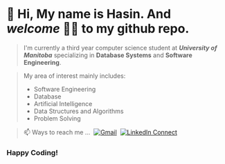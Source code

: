 # 👋 Hi, My name is __Hasin__. And _welcome_ 🙏🏻  to my github repo.
  
> I'm currently a third year computer science student at __*University of Manitoba*__ specializing in **Database Systems** and **Software Engineering**. 
  
> My area of interest mainly includes:
> - Software Engineering
> - Database
> - Artificial Intelligence
> - Data Structures and Algorithms
> - Problem Solving

> 📫 Ways to reach me ... 
> [![Gmail](https://img.shields.io/badge/%20-Send%20Mail-black?color=222244&labelColor=000000&logo=gmail&logoColor=f5f7fe)](mailto:hasinishrakpurno@gamil.com?subject=From%20GitHub&&body=Hi,%20there.%20Found%20you%20on%20GitHub!%20Let's%20talk%20about...) 
> [![LinkedIn Connect](https://img.shields.io/badge/%20-Connect-black?color=222244&labelColor=000000&logo=linkedin&logoColor=f5f7fe)](https://www.linkedin.com/in/ishrakh/)

### Happy Coding!

<!---
ishrakHP/ishrakHP is a ✨ special ✨ repository because its `README.md` (this file) appears on your GitHub profile.
You can click the Preview link to take a look at your changes.
--->
